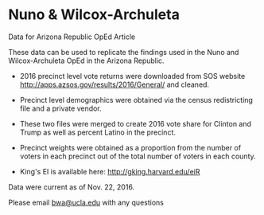 # Nuno & Wilcox-Archuleta
Data for Arizona Republic OpEd Article

These data can be used to replicate the findings used in the Nuno and Wilcox-Archuleta OpEd in the Arizona Republic. 

+ 2016 precinct level vote returns were downloaded from SOS website http://apps.azsos.gov/results/2016/General/ and cleaned. 

+ Precinct level demographics were obtained via the census redistricting file and a private vendor. 

+ These two files were merged to create 2016 vote share for Clinton and Trump as well as percent Latino in the precinct.

+ Precinct weights were obtained as a proportion from the number of voters in each precinct out of the total number of voters in each county. 

+ King's EI is available here: http://gking.harvard.edu/eiR

Data were current as of Nov. 22, 2016.

Please email bwa@ucla.edu with any questions


